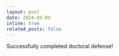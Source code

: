 ```yaml
---
layout: post
date: 2024-05-09
inline: true
related_posts: false
---
```

Successfully completed doctoral defense!